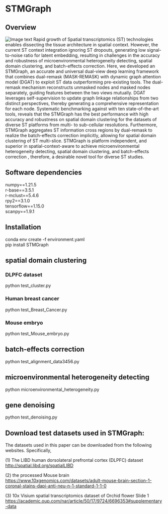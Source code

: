 # STMGraph

## Overview
 ![Image text](https://github.com/binbin-coder/SpatialG/blob/main/overview.jpg)
    Rapid growth of Spatial transcriptomics (ST) technologies enables dissecting the tissue architecture in spatial context. However, the current ST context integration ignoring ST dropouts, generating low signal-to-noise ratio for latent embedding, resulting in challenges in the accuracy and robustness of microenvironmental heterogeneity detecting, spatial domain clustering, and batch-effects correction. Here, we developed an STMGraph, an accurate and universal dual-view deep learning framework that combines dual-remask (MASK-REMASK) with dynamic graph attention model (DGAT) to exploit ST data outperforming pre-existing tools. The dual-remask mechanism reconstructs unmasked nodes and masked nodes separately, guiding features between the two views mutually. DGAT leverages self-supervision to update graph linkage relationships from two distinct perspectives, thereby generating a comprehensive representation for each node. Systematic benchmarking against with ten state-of-the-art tools, reveals that the STMGraph has the best performance with high accuracy and robustness on spatial domain clustering for the datasets of diverse ST platforms from multi- to sub-cellular resolutions. Furthermore, STMGraph aggregates ST information cross regions by dual-remask to realize the batch-effects correction implicitly, allowing for spatial domain clustering of ST multi-slice. STMGraph is platform independent, and superior in spatial-context-aware to achieve microenvironmental heterogeneity detecting, spatial domain clustering, and batch-effects correction , therefore, a desirable novel tool for diverse ST studies.

## Software dependencies
numpy==1.21.5  
r-base==3.5.1  
r-mclust==5.4.6  
rpy2==3.1.0  
tensorflow==1.15.0  
scanpy==1.9.1

## Installation
conda env create -f environment.yaml  
pip install STMGraph

## spatial domain clustering
### DLPFC dataset
python test_cluster.py
### Human breast cancer
python test_Breast_Cancer.py
### Mouse embryo
python test_Mouse_embryo.py
## batch-effects correction
python test_alignment_data3456.py
## microenvironmental heterogeneity detecting
python microenvironmental_heterogeneity.py
## gene denoising
python test_denoising.py

## Download test datasets used in STMGraph:
The datasets used in this paper can be downloaded from the following websites. Specifically,

(1) The LIBD human dorsolateral prefrontal cortex (DLPFC) dataset http://spatial.libd.org/spatialLIBD

(2) the processed Mouse brain https://www.10xgenomics.com/datasets/adult-mouse-brain-section-1-coronal-stains-dapi-anti-neu-n-1-standard-1-1-0

(3) 10x Visium spatial transcriptomics dataset of Orchid flower Slide 1 https://academic.oup.com/nar/article/50/17/9724/6696353#supplementary-data

